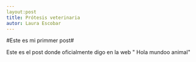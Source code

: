 ```yaml
---
layout:post
title: Prótesis veterinaria
autor: Laura Escobar
---
```


#Este es mi primmer post#

Este es el post donde oficialmente digo en la web " Hola mundoo animal"
